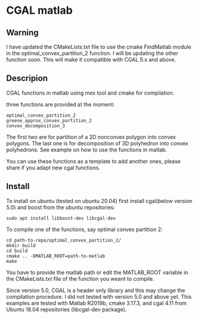 # CGAL matlab
## Warning
I have updated the CMakeLists.txt file to use the cmake FindMatlab module in the optimal_convex_partition_2 function. I will be updating the other function soon. This will make it compatible with CGAL 5.x and above.

## Descripion
CGAL functions in matlab using mex tool and cmake for compilation. 

three functions are provided at the moment:

```
optimal_convex_partition_2
greene_approx_convex_partition_2
convex_decomposition_3
```

The first two are for partition of a 2D nonconvex polygon into convex polygons. The last one is for decomposition of 3D polyhedron into convex polyhedrons. See example on how to use the functions in matlab. 

You can use these functions as a template to add another ones, please share if you adapt new cgal functions.


## Install
To install on ubuntu (tested on ubuntu 20.04) first install cgal(below version 5.0) and boost from the ubuntu repositories:

```{bash}
sudo apt install libboost-dev libcgal-dev
```

To compile one of the functions, say optimal convex partition 2:

```{bash}
cd path-to-repo/optimal_convex_partition_2/
mkdir build
cd build
cmake .. -DMATLAB_ROOT=path-to-matlab
make
```

You have to provide the matlab path or edit the MATLAB_ROOT variable in the CMakeLists.txt file of the function you weant to compile.

Since version 5.0, CGAL is a header only library and this may change the compilation procedure. I did not tested with version 5.0 and above yet. This examples are tested with Matlab R2019b, cmake 3.17.3, and cgal 4.11 from Ubuntu 18.04 repositories (libcgal-dev package).

